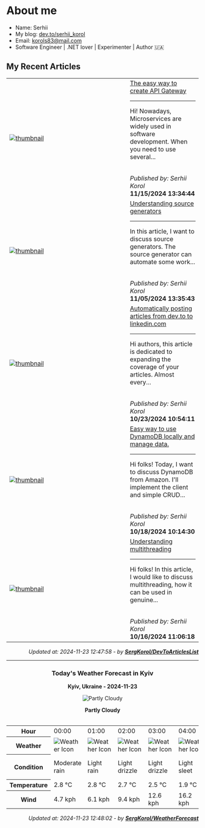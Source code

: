 <h1>About me</h1>

- Name: Serhii
- My blog: [dev.to/serhii_korol](https://dev.to/serhii_korol_ab7776c50dba)
- Email: [korols83@mail.com](mailto:korols83@mail.com)
- Software Engineer | .NET lover | Experimenter | Author 🇺🇦

<h2>My Recent Articles</h2>

<table>
        <tr>
<td width="300px"><a href="https://dev.to/serhii_korol_ab7776c50dba/the-easy-way-to-create-api-gateway-36h9"><img src="https://media2.dev.to/dynamic/image/width=1000,height=420,fit=cover,gravity=auto,format=auto/https%3A%2F%2Fdev-to-uploads.s3.amazonaws.com%2Fuploads%2Farticles%2Fzsnn35fkzt12b4g5jx6f.jpg" alt="thumbnail"></a></td>
<td><a href="https://dev.to/serhii_korol_ab7776c50dba/the-easy-way-to-create-api-gateway-36h9">The easy way to create API Gateway</a><hr><p>Hi! Nowadays, Microservices are widely used in software development. When you need to use several...</p><br><i>Published by: Serhii Korol</i><br><b>11/15/2024 13:34:44</b></td>
</tr>
<tr>
<td width="300px"><a href="https://dev.to/serhii_korol_ab7776c50dba/understanding-source-generators-60a"><img src="https://media2.dev.to/dynamic/image/width=1000,height=420,fit=cover,gravity=auto,format=auto/https%3A%2F%2Fdev-to-uploads.s3.amazonaws.com%2Fuploads%2Farticles%2Fn94bx4cdy6ce5nrmsvuh.jpg" alt="thumbnail"></a></td>
<td><a href="https://dev.to/serhii_korol_ab7776c50dba/understanding-source-generators-60a">Understanding source generators</a><hr><p>In this article, I want to discuss source generators. The source generator can automate some work...</p><br><i>Published by: Serhii Korol</i><br><b>11/05/2024 13:35:43</b></td>
</tr>
<tr>
<td width="300px"><a href="https://dev.to/serhii_korol_ab7776c50dba/automatically-posting-articles-from-devto-to-linkedincom-17p5"><img src="https://media2.dev.to/dynamic/image/width=1000,height=420,fit=cover,gravity=auto,format=auto/https%3A%2F%2Fdev-to-uploads.s3.amazonaws.com%2Fuploads%2Farticles%2F5cykmama5ywx9r6pjrpj.png" alt="thumbnail"></a></td>
<td><a href="https://dev.to/serhii_korol_ab7776c50dba/automatically-posting-articles-from-devto-to-linkedincom-17p5">Automatically posting articles from dev.to to linkedin.com</a><hr><p>Hi authors, this article is dedicated to expanding the coverage of your articles. Almost every...</p><br><i>Published by: Serhii Korol</i><br><b>10/23/2024 10:54:11</b></td>
</tr>
<tr>
<td width="300px"><a href="https://dev.to/serhii_korol_ab7776c50dba/easy-way-to-use-dynamodb-locally-and-manage-data-481o"><img src="https://media2.dev.to/dynamic/image/width=1000,height=420,fit=cover,gravity=auto,format=auto/https%3A%2F%2Fdev-to-uploads.s3.amazonaws.com%2Fuploads%2Farticles%2Fd30cvjrlt3c7871mkymi.png" alt="thumbnail"></a></td>
<td><a href="https://dev.to/serhii_korol_ab7776c50dba/easy-way-to-use-dynamodb-locally-and-manage-data-481o">Easy way to use DynamoDB locally and manage data.</a><hr><p>Hi folks! Today, I want to discuss DynamoDB from Amazon. I'll implement the client and simple CRUD...</p><br><i>Published by: Serhii Korol</i><br><b>10/18/2024 10:14:30</b></td>
</tr>
<tr>
<td width="300px"><a href="https://dev.to/serhii_korol_ab7776c50dba/understanding-multithreading-1bid"><img src="https://media2.dev.to/dynamic/image/width=1000,height=420,fit=cover,gravity=auto,format=auto/https%3A%2F%2Fdev-to-uploads.s3.amazonaws.com%2Fuploads%2Farticles%2Fuksqbb3eawzs15z59xm5.png" alt="thumbnail"></a></td>
<td><a href="https://dev.to/serhii_korol_ab7776c50dba/understanding-multithreading-1bid">Understanding multithreading</a><hr><p>Hi folks! In this article, I would like to discuss multithreading, how it can be used in genuine...</p><br><i>Published by: Serhii Korol</i><br><b>10/16/2024 11:06:18</b></td>
</tr>

</table>

<div align="right">

<i>Updated at: 2024-11-23 12:47:58 - by <b>[SergKorol/DevToArticlesList](https://github.com/SergKorol/DevToArticlesList)</b></i>

</div>

<hr>
<div align="center">
<h3>Today's Weather Forecast in Kyiv</h3>

<b>Kyiv, Ukraine - 2024-11-23</b>

<img src="https://cdn.weatherapi.com/weather/64x64/day/116.png" alt="Partly Cloudy" />

<b>Partly Cloudy</b>
</div>

<table>
    <table>
<tr><th>Hour</th>
<td>00:00</td>
<td>01:00</td>
<td>02:00</td>
<td>03:00</td>
<td>04:00</td>
<td>05:00</td>
<td>06:00</td>
<td>07:00</td>
<td>08:00</td>
<td>09:00</td>
<td>10:00</td>
<td>11:00</td>
<td>12:00</td>
<td>13:00</td>
<td>14:00</td>
<td>15:00</td>
<td>16:00</td>
<td>17:00</td>
<td>18:00</td>
<td>19:00</td>
<td>20:00</td>
<td>21:00</td>
<td>22:00</td>
<td>23:00</td>
</tr>
<tr><th>Weather</th>
<td><img src="https://cdn.weatherapi.com/weather/64x64/night/302.png" alt="Weather Icon"></td>
<td><img src="https://cdn.weatherapi.com/weather/64x64/night/296.png" alt="Weather Icon"></td>
<td><img src="https://cdn.weatherapi.com/weather/64x64/night/266.png" alt="Weather Icon"></td>
<td><img src="https://cdn.weatherapi.com/weather/64x64/night/266.png" alt="Weather Icon"></td>
<td><img src="https://cdn.weatherapi.com/weather/64x64/night/317.png" alt="Weather Icon"></td>
<td><img src="https://cdn.weatherapi.com/weather/64x64/night/332.png" alt="Weather Icon"></td>
<td><img src="https://cdn.weatherapi.com/weather/64x64/night/326.png" alt="Weather Icon"></td>
<td><img src="https://cdn.weatherapi.com/weather/64x64/night/326.png" alt="Weather Icon"></td>
<td><img src="https://cdn.weatherapi.com/weather/64x64/day/332.png" alt="Weather Icon"></td>
<td><img src="https://cdn.weatherapi.com/weather/64x64/day/326.png" alt="Weather Icon"></td>
<td><img src="https://cdn.weatherapi.com/weather/64x64/day/326.png" alt="Weather Icon"></td>
<td><img src="https://cdn.weatherapi.com/weather/64x64/day/311.png" alt="Weather Icon"></td>
<td><img src="https://cdn.weatherapi.com/weather/64x64/day/122.png" alt="Weather Icon"></td>
<td><img src="https://cdn.weatherapi.com/weather/64x64/day/119.png" alt="Weather Icon"></td>
<td><img src="https://cdn.weatherapi.com/weather/64x64/day/116.png" alt="Weather Icon"></td>
<td><img src="https://cdn.weatherapi.com/weather/64x64/day/116.png" alt="Weather Icon"></td>
<td><img src="https://cdn.weatherapi.com/weather/64x64/day/116.png" alt="Weather Icon"></td>
<td><img src="https://cdn.weatherapi.com/weather/64x64/night/113.png" alt="Weather Icon"></td>
<td><img src="https://cdn.weatherapi.com/weather/64x64/night/116.png" alt="Weather Icon"></td>
<td><img src="https://cdn.weatherapi.com/weather/64x64/night/116.png" alt="Weather Icon"></td>
<td><img src="https://cdn.weatherapi.com/weather/64x64/night/116.png" alt="Weather Icon"></td>
<td><img src="https://cdn.weatherapi.com/weather/64x64/night/116.png" alt="Weather Icon"></td>
<td><img src="https://cdn.weatherapi.com/weather/64x64/night/113.png" alt="Weather Icon"></td>
<td><img src="https://cdn.weatherapi.com/weather/64x64/night/113.png" alt="Weather Icon"></td>
</tr>
<tr><th>Condition</th>
<td>Moderate rain</td>
<td>Light rain</td>
<td>Light drizzle</td>
<td>Light drizzle</td>
<td>Light sleet</td>
<td>Moderate snow</td>
<td>Light snow</td>
<td>Light snow</td>
<td>Moderate snow</td>
<td>Light snow</td>
<td>Light snow</td>
<td>Light freezing rain</td>
<td>Overcast </td>
<td>Cloudy </td>
<td>Partly Cloudy </td>
<td>Partly Cloudy </td>
<td>Partly Cloudy </td>
<td>Clear </td>
<td>Partly Cloudy </td>
<td>Partly Cloudy </td>
<td>Partly Cloudy </td>
<td>Partly Cloudy </td>
<td>Clear </td>
<td>Clear </td>
</tr>
<tr><th>Temperature</th>
<td>2.8 °C</td>
<td>2.8 °C</td>
<td>2.7 °C</td>
<td>2.5 °C</td>
<td>1.9 °C</td>
<td>0.9 °C</td>
<td>0.8 °C</td>
<td>0.8 °C</td>
<td>0.4 °C</td>
<td>0.6 °C</td>
<td>0.7 °C</td>
<td>0.8 °C</td>
<td>0.9 °C</td>
<td>1.1 °C</td>
<td>1 °C</td>
<td>0.7 °C</td>
<td>0 °C</td>
<td>-0.6 °C</td>
<td>-0.8 °C</td>
<td>-0.8 °C</td>
<td>-0.7 °C</td>
<td>-0.6 °C</td>
<td>-1 °C</td>
<td>-1.4 °C</td>
</tr>
<tr><th>Wind</th>
<td>4.7 kph</td>
<td>6.1 kph</td>
<td>9.4 kph</td>
<td>12.6 kph</td>
<td>16.2 kph</td>
<td>18.4 kph</td>
<td>20.9 kph</td>
<td>19.8 kph</td>
<td>22.3 kph</td>
<td>24.5 kph</td>
<td>25.2 kph</td>
<td>25.6 kph</td>
<td>26.3 kph</td>
<td>25.9 kph</td>
<td>26.3 kph</td>
<td>25.6 kph</td>
<td>24.1 kph</td>
<td>25.9 kph</td>
<td>23.8 kph</td>
<td>23 kph</td>
<td>20.9 kph</td>
<td>24.8 kph</td>
<td>21.6 kph</td>
<td>19.8 kph</td>
</tr>
</table>

</table>

<div align="right">

<i>Updated at: 2024-11-23 12:48:02 - by <b>[SergKorol/WeatherForecast](https://github.com/SergKorol/WeatherForecast)</b></i>

</div>

